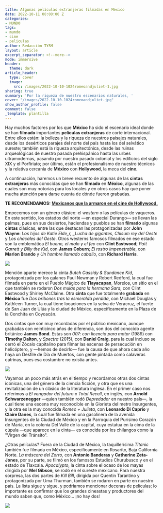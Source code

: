 ```yaml
---
title: Algunas películas extranjeras filmadas en México
date: 2022-10-11 00:00:00 Z
categories:
- MUNDO
tags:
- mundo
- cine
- peliculas
author: Redacción TYSM
layout: article
excerpt_separator: <!--more-->
mode: immersive
header:
  theme: dark
article_header:
  type: cover
  image:
    src: /images/2022-10-10-1024romeoandjuliet-1.jpg
sharing: true
summary: 'Por la riqueza de nuestro escenarios naturales, '
cover: "/images/2022-10-10-1024romeoandjuliet.jpg"
show_author_profile: false
comment: false
_template: plantilla
---
```







Hay muchos factores por los que **México** ha sido el escenario ideal donde se han **filmado** importantes **películas extranjeras** de corte internacional. Entre ellos están: la belleza y la riqueza de nuestros paisajes naturales, desde los desérticos parajes del norte del país hasta los del selvático sureste; también está la riqueza arquitectónica, desde las ruinas arqueológicas de nuestro pasada prehispánico hasta las urbes ultramodernas, pasando por nuestro pasado colonial y los edificios del siglo XIX y el Porfiriato; por último, están el profesionalismo de nuestro técnicos y la relativa cercanía de **México** con **Hollywood**, la meca del **cine**.

A continuación, haremos un breve recuento de algunas de las **cintas** **extranjeras** más conocidas que se han **filmado** en **México**, algunas de las cuales son muy notorias para los locales y en otros casos hay que poner mucha atención para darse cuenta de dónde fueron grabadas.

**TE RECOMENDAMOS:** [**Mexicanos que la armaron en el cine de Hollywood.**](https://blog.tonoysumariachi.com/mundo/2022/07/13/mexicanos-que-la-armaron-en-el-cine-de-hollywood.html)

Empecemos con un género clásico: el _western_ o las películas de vaqueros. En este sentido, los estados del norte —en especial Durango— se llevan las palmas, pues en sus desiertos, haciendas y pueblos se han **filmado** algunas **cintas** clásicas, entre las que destacan las protagonizadas por **John Wayne**: _Los hijos de Katie Elde_r, \_Lucha de gigantes_, _Chisum rey del Oeste_ y _Los chacales del Oeste_. Otros westerns famosos filmados en ese estado son la emblemática _El bueno, el malo y el feo_ con **Clint Eastwood**; _Patt Garrett y Billy the Kid_, con **James Coburn**; _El rostro impenetrable_, con **Marlon Brando** y _Un hombre llamado caballo_, con **Richard Harris**.

![](/images/2022-10-10-1024_goodbadugly.jpg)

Mención aparte merece la cinta _Butch Cassidy & Sundance Kid_, protagonizada por los galanes Paul Newman y Robert Redford, la cual fue filmada en parte en el Pueblo Mágico de **Tlayacapan**, Morelos, un sitio en el que también se rodaron _Dos mulas para la hermana Sara_, con Clint Eastwood y Shirley McClaine. Otra **cinta** que fue totalmente **grabada** en **México** fue _Dos bribones tras la esmeralda perdida_, con Michael Douglas y Kathleen Turner, la cual tiene locaciones en la selva de Veracruz, el fuerte de San Juan de Ulúa y la ciudad de México, específicamente en la Plaza de la Conchita en Coyoacán.

Dos cintas que son muy recordadas por el público mexicano, aunque grabadas con veinticinco años de diferencia, son dos del conocido agente británico **James Bond**. Estas son _007: con licencia para matar_ (1989) con **Timothy Dalton**, y _Spectra_ (2015), con **Daniel Craig**, para la cual incluso se cerró el Zócalo capitalino para filmar las escenas de persecución en helicóptero, y —hemos de decirlo— fue la causa de que ahora cada año haya un Desfile de Día de Muertos, con gente pintada como calaveras catrinas, pues esa costumbre no existía antes.

![](/images/2022-10-10-007spectra.jpg)

Vayamos un poco más atrás en el tiempo y recordamos otras dos cintas icónicas, una del género de la ciencia ficción, y otra que es una revitalización de un clásico de la literatura inglesa. En el primer caso nos referimos a _El vengador del futuro_ o _Total Recall_, en inglés, con **Arnold Schwarzenegger** —quien también rodó _Depredador_ en nuestro país—, la cual tiene una escena muy reconocible en la Glorieta del metro Insurgentes, y la otra es la muy conocida _Romeo + Julieta_, con **Leonardo Di Caprio** y **Claire Danes**, la cual fue filmada en una gasolinera de la avenida Insurgentes de la Ciudad de México y en la Parroquia del Purísimo Corazón de María, en la colonia Del Valle de la capital, cuya estatua en la cima de la cúpula —que aparece en la cinta— es conocida por los chilangos como la "Virgen del Tránsito".

¿Otras películas? Fuera de la Ciudad de México, la taquillerísima _Titanic_ también fue filmada en México, específicamente en Rosarito, Baja California Norte. _La máscara del Zorro_, con **Antonio Banderas** y **Catherine Zeta-Jones**, por su parte, se filmó en los famosos Estudios Churubusco y en el estado de Tlaxcala. _Apocalypto_, la cinta sobre el ocaso de los mayas dirigida por **Mel Gibson**, se rodó en el sureste mexicano. Para nuestra sorpresa, las dos partes de _Kill Bill_, dirigida por Quentin Tarantino y protagonizada por Uma Thurman, también se rodaron en parte en nuestro país. La lista sigue y sigue, y podríamos mencionar decenas de películas; lo importante es confirmar que los grandes cineastas y productores del mundo saben que, como México… ¡no hay dos!

![](/images/2022-10-11-zorro.jpg)
